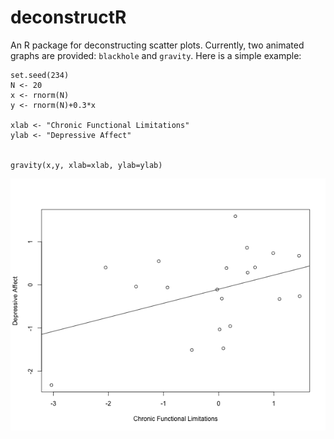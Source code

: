 # deconstructR

An R package for deconstructing scatter plots. Currently, two animated graphs are provided: `blackhole` and `gravity`. Here is a simple example: 

```{r, eval=FALSE}
set.seed(234)
N <- 20
x <- rnorm(N)
y <- rnorm(N)+0.3*x

xlab <- "Chronic Functional Limitations"
ylab <- "Depressive Affect"


gravity(x,y, xlab=xlab, ylab=ylab)
```

![gravity](https://github.com/brandmaier/deconstructR/blob/master/inst/gravity.gif?raw=true)
